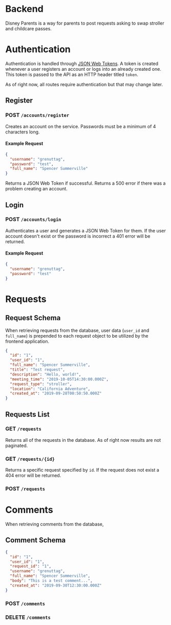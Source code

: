 # Backend

Disney Parents is a way for parents to post requests asking to swap stroller
and childcare passes.

# Authentication

Authentication is handled through [JSON Web Tokens](https://jwt.io). A token
is created whenever a user registers an account or logs into an already created
one. This token is passed to the API as an HTTP header titled `token`.

As of right now, all routes require authentication but that may change later.

## Register

### POST `/accounts/register`

Creates an account on the service. Passwords must be a minimum of 4 characters
long.

#### Example Request

```json
{
  "username": "grenuttag",
  "password": "test",
  "full_name": "Spencer Summerville"
}
```

Returns a JSON Web Token if successful. Returns a 500 error if there was a
problem creating an account.

## Login

### POST `/accounts/login`

Authenticates a user and generates a JSON Web Token for them. If the user
account doesn't exist or the password is incorrect a 401 error will be returned.

#### Example Request

```json
{
  "username": "grenuttag",
  "password": "test"
}
```

# Requests

## Request Schema

When retrieving requests from the database, user data (`user_id` and `full_name`)
is prepended to each request object to be utilized by the frontend application.

```json
{
  "id": "1",
  "user_id": "1",
  "full_name": "Spencer Summerville",
  "title": "Test request",
  "description": "Hello, world!",
  "meeting_time": "2019-10-05T14:30:00.000Z",
  "request_type": "stroller",
  "location": "California Adventure",
  "created_at": "2019-09-28T00:50:50.000Z"
}
```

## Requests List

### GET `/requests`

Returns all of the requests in the database. As of right now results are not
paginated.

### GET `/requests/{id}`

Returns a specific request specified by `id`. If the request does not exist
a 404 error will be returned.

### POST `/requests`

# Comments

When retrieving comments from the database,

## Comment Schema

```json
{
  "id": "1",
  "user_id": "1",
  "request_id": "1",
  "username": "grenuttag",
  "full_name": "Spencer Summerville",
  "body": "This is a test comment...",
  "created_at": "2019-09-30T12:30:00.000Z"
}
```

### POST `/comments`

### DELETE `/comments`
